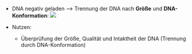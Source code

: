 - DNA negativ geladen --> Trennung der DNA nach **Größe** und **DNA-Konformation**:
![](Pasted%20image%2020231204102212.png)

- Nutzen: 
	- Überprüfung der Größe, Qualität und Intaktheit der DNA (Trennung durch DNA-Konformation) 